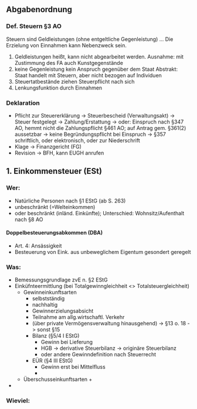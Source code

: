 ## Abgabenordnung

### Def. Steuern §3 AO

Steuern sind Geldleistungen
(ohne entgeltliche Gegenleistung)
...
Die Erzielung von Einnahmen kann Nebenzweck sein.

1. Geldleistungen
heißt, kann nicht abgearbeitet werden.
Ausnahme: mit Zustimmung des FA auch Kunstgegenstände
2. keine Gegenleistung
kein Anspruch gegenüber dem Staat
Abstrakt: Staat handelt mit Steuern, aber nicht bezogen auf Individuen
3. Steuertatbestände ziehen Steuerpflicht nach sich
4. Lenkungsfunktion durch Einnahmen

### Deklaration

- Pflicht zur Steuererklärung 
  -> Steuerbescheid (Verwaltungsakt)
  -> Steuer festgelegt -> Zahlung/Erstattung
  -> oder: Einspruch nach §347 AO, hemmt nicht die Zahlungspflicht §461 AO; auf Antrag gem. §361(2) aussetzbar
  -> keine Begründungspflicht bei Einspruch
  -> §357 schriftlich, oder elektronisch, oder zur Niederschrift
- Klage -> Finanzgericht (FG)
- Revision -> BFH, kann EUGH anrufen

## 1. Einkommensteuer (ESt)

### Wer:

- Natürliche Personen nach §1 EStG (ab S. 263)
- unbeschränkt (=Welteinkommen) 
- oder beschränkt (inländ. Einkünfte); Unterschied: Wohnsitz/Aufenthalt nach §8 AO

#### Doppelbesteuerungsabkommen (DBA)

- Art. 4: Ansässigkeit
- Besteuerung von Eink. aus unbeweglichem Eigentum gesondert geregelt

### Was: 

- Bemessungsgrundlage zvE n. §2 EStG
- Einküfnteermittlung (bei Totalgewinngleichheit <> Totalsteuergleichheit)
  * Gewinneinkunftsarten
      - selbstständig
      - nachhaltig
      - Gewinnerzielungsabsicht
      - Teilnahme am allg.wirtschaftl. Verkehr
      - (über private Vermögensverwaltung hinausgehend)
      -> §13 o. 18
      -> sonst §15
    + Bilanz (§5/4 I EStG)
      - Gewinn bei Lieferung
      - HGB
        -> derivative Steuerbilanz
        -> originäre Steuerbilanz
      - oder andere Gewinndefinition nach Steuerrecht
    + EÜR (§4 III EStG)
      - Gewinn erst bei Mittelfluss
      - 
  * Überschusseinkunftsarten
    + 
- 

### Wieviel: 

